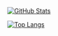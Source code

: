 <a href="https://github.com/UNIDY2002"><img align="center" alt="GitHub Stats" src="https://github-readme-stats.vercel.app/api?username=UNIDY2002&show_icons=true&include_all_commits=true" /></a>

<a href="https://github.com/UNIDY2002"><img align="center" alt="Top Langs" src="https://github-readme-stats.vercel.app/api/top-langs/?username=UNIDY2002&layout=compact&hide=HTML,CSS,JavaScript" /></a>
